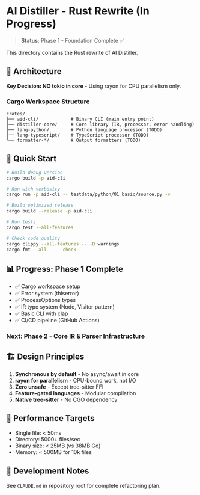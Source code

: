 # AI Distiller - Rust Rewrite (In Progress)

> **Status**: Phase 1 - Foundation Complete ✅

This directory contains the Rust rewrite of AI Distiller.

## 🎯 Architecture

**Key Decision: NO tokio in core** - Using rayon for CPU parallelism only.

### Cargo Workspace Structure

```
crates/
├── aid-cli/            # Binary CLI (main entry point)
├── distiller-core/     # Core library (IR, processor, error handling)
├── lang-python/        # Python language processor (TODO)
├── lang-typescript/    # TypeScript processor (TODO)
└── formatter-*/        # Output formatters (TODO)
```

## 🚀 Quick Start

```bash
# Build debug version
cargo build -p aid-cli

# Run with verbosity
cargo run -p aid-cli -- testdata/python/01_basic/source.py -v

# Build optimized release
cargo build --release -p aid-cli

# Run tests
cargo test --all-features

# Check code quality
cargo clippy --all-features -- -D warnings
cargo fmt --all -- --check
```

## 📊 Progress: Phase 1 Complete

- ✅ Cargo workspace setup
- ✅ Error system (thiserror)
- ✅ ProcessOptions types
- ✅ IR type system (Node, Visitor pattern)
- ✅ Basic CLI with clap
- ✅ CI/CD pipeline (GitHub Actions)

### Next: Phase 2 - Core IR & Parser Infrastructure

## 🏗️ Design Principles

1. **Synchronous by default** - No async/await in core
2. **rayon for parallelism** - CPU-bound work, not I/O
3. **Zero unsafe** - Except tree-sitter FFI
4. **Feature-gated languages** - Modular compilation
5. **Native tree-sitter** - No CGO dependency

## 🔧 Performance Targets

- Single file: < 50ms
- Directory: 5000+ files/sec
- Binary size: < 25MB (vs 38MB Go)
- Memory: < 500MB for 10k files

## 📝 Development Notes

See `CLAUDE.md` in repository root for complete refactoring plan.
